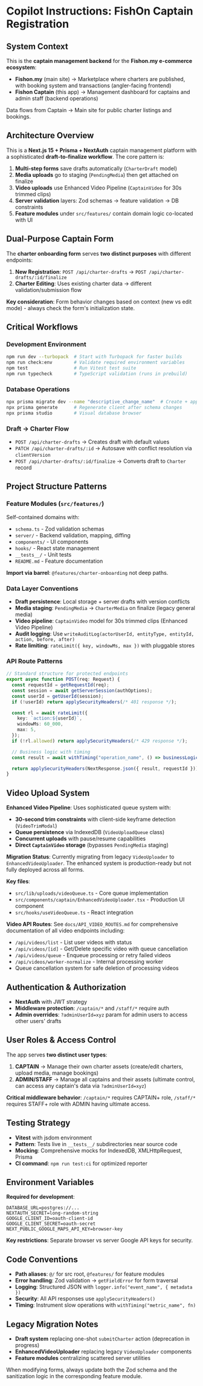 # Copilot Instructions: FishOn Captain Registration

## System Context

This is the **captain management backend** for the **Fishon.my e-commerce ecosystem**:

- **Fishon.my** (main site) → Marketplace where charters are published, with booking system and transactions (angler-facing frontend)
- **Fishon Captain** (this app) → Management dashboard for captains and admin staff (backend operations)

Data flows from Captain → Main site for public charter listings and bookings.

## Architecture Overview

This is a **Next.js 15 + Prisma + NextAuth** captain management platform with a sophisticated **draft-to-finalize workflow**. The core pattern is:

1. **Multi-step forms** save drafts automatically (`CharterDraft` model)
2. **Media uploads** go to staging (`PendingMedia`) then get attached on finalize
3. **Video uploads** use Enhanced Video Pipeline (`CaptainVideo` for 30s trimmed clips)
4. **Server validation** layers: Zod schemas → feature validation → DB constraints
5. **Feature modules** under `src/features/` contain domain logic co-located with UI

## Dual-Purpose Captain Form

The **charter onboarding form** serves **two distinct purposes** with different endpoints:

1. **New Registration**: `POST /api/charter-drafts` → `POST /api/charter-drafts/:id/finalize`
2. **Charter Editing**: Uses existing charter data → different validation/submission flow

**Key consideration**: Form behavior changes based on context (new vs edit mode) - always check the form's initialization state.

## Critical Workflows

### Development Environment

```bash
npm run dev --turbopack  # Start with Turbopack for faster builds
npm run check:env        # Validate required environment variables
npm test                 # Run Vitest test suite
npm run typecheck        # TypeScript validation (runs in prebuild)
```

### Database Operations

```bash
npx prisma migrate dev --name "descriptive_change_name"  # Create + apply migration
npx prisma generate      # Regenerate client after schema changes
npx prisma studio        # Visual database browser
```

### Draft → Charter Flow

- `POST /api/charter-drafts` → Creates draft with default values
- `PATCH /api/charter-drafts/:id` → Autosave with conflict resolution via `clientVersion`
- `POST /api/charter-drafts/:id/finalize` → Converts draft to `Charter` record

## Project Structure Patterns

### Feature Modules (`src/features/`)

Self-contained domains with:

- `schema.ts` - Zod validation schemas
- `server/` - Backend validation, mapping, diffing
- `components/` - UI components
- `hooks/` - React state management
- `__tests__/` - Unit tests
- `README.md` - Feature documentation

**Import via barrel**: `@features/charter-onboarding` not deep paths.

### Data Layer Conventions

- **Draft persistence**: Local storage + server drafts with version conflicts
- **Media staging**: `PendingMedia` → `CharterMedia` on finalize (legacy general media)
- **Video pipeline**: `CaptainVideo` model for 30s trimmed clips (Enhanced Video Pipeline)
- **Audit logging**: Use `writeAuditLog(actorUserId, entityType, entityId, action, before, after)`
- **Rate limiting**: `rateLimit({ key, windowMs, max })` with pluggable stores

### API Route Patterns

```typescript
// Standard structure for protected endpoints
export async function POST(req: Request) {
  const requestId = getRequestId(req);
  const session = await getServerSession(authOptions);
  const userId = getUserId(session);
  if (!userId) return applySecurityHeaders(/* 401 response */);

  const rl = await rateLimit({
    key: `action:${userId}`,
    windowMs: 60_000,
    max: 5,
  });
  if (!rl.allowed) return applySecurityHeaders(/* 429 response */);

  // Business logic with timing
  const result = await withTiming("operation_name", () => businessLogic());

  return applySecurityHeaders(NextResponse.json({ result, requestId }));
}
```

## Video Upload System

**Enhanced Video Pipeline**: Uses sophisticated queue system with:

- **30-second trim constraints** with client-side keyframe detection (`VideoTrimModal`)
- **Queue persistence** via IndexedDB (`VideoUploadQueue` class)
- **Concurrent uploads** with pause/resume capabilities
- **Direct `CaptainVideo` storage** (bypasses `PendingMedia` staging)

**Migration Status**: Currently migrating from legacy `VideoUploader` to `EnhancedVideoUploader`. The enhanced system is production-ready but not fully deployed across all forms.

**Key files**:

- `src/lib/uploads/videoQueue.ts` - Core queue implementation
- `src/components/captain/EnhancedVideoUploader.tsx` - Production UI component
- `src/hooks/useVideoQueue.ts` - React integration

**Video API Routes**: See `docs/API_VIDEO_ROUTES.md` for comprehensive documentation of all video endpoints including:

- `/api/videos/list` - List user videos with status
- `/api/videos/[id]` - Get/Delete specific video with queue cancellation
- `/api/videos/queue` - Enqueue processing or retry failed videos
- `/api/videos/worker-normalize` - Internal processing worker
- Queue cancellation system for safe deletion of processing videos

## Authentication & Authorization

- **NextAuth** with JWT strategy
- **Middleware protection**: `/captain/*` and `/staff/*` require auth
- **Admin overrides**: `?adminUserId=xyz` param for admin users to access other users' drafts

## User Roles & Access Control

The app serves **two distinct user types**:

1. **CAPTAIN** → Manage their own charter assets (create/edit charters, upload media, manage bookings)
2. **ADMIN/STAFF** → Manage all captains and their assets (ultimate control, can access any captain's data via `?adminUserId=xyz`)

**Critical middleware behavior**: `/captain/*` requires CAPTAIN+ role, `/staff/*` requires STAFF+ role with ADMIN having ultimate access.

## Testing Strategy

- **Vitest** with jsdom environment
- **Pattern**: Tests live in `__tests__/` subdirectories near source code
- **Mocking**: Comprehensive mocks for IndexedDB, XMLHttpRequest, Prisma
- **CI command**: `npm run test:ci` for optimized reporter

## Environment Variables

**Required for development**:

```env
DATABASE_URL=postgres://...
NEXTAUTH_SECRET=long-random-string
GOOGLE_CLIENT_ID=oauth-client-id
GOOGLE_CLIENT_SECRET=oauth-secret
NEXT_PUBLIC_GOOGLE_MAPS_API_KEY=browser-key
```

**Key restrictions**: Separate browser vs server Google API keys for security.

## Code Conventions

- **Path aliases**: `@/` for src root, `@features/` for feature modules
- **Error handling**: Zod validation → `getFieldError` for form traversal
- **Logging**: Structured JSON with `logger.info("event_name", { metadata })`
- **Security**: All API responses use `applySecurityHeaders()`
- **Timing**: Instrument slow operations with `withTiming("metric_name", fn)`

## Legacy Migration Notes

- **Draft system** replacing one-shot `submitCharter` action (deprecation in progress)
- **EnhancedVideoUploader** replacing legacy `VideoUploader` components
- **Feature modules** centralizing scattered server utilities

When modifying forms, always update both the Zod schema and the sanitization logic in the corresponding feature module.

